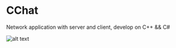 # CChat
Network application with server and client, develop on C++ &amp;&amp; C#

![alt text](https://raw.githubusercontent.com/TheTOXIN/Gonyalki/master/WORK.png)

